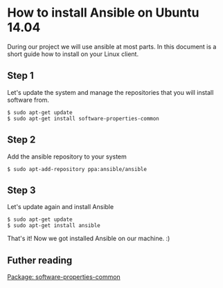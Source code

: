 # How to install Ansible on Ubuntu 14.04

During our project we will use ansible at most parts. In this document is a short guide how to install on your Linux client.

## Step 1
Let's update the system and manage the repositories that you will install software from.
```
$ sudo apt-get update
$ sudo apt-get install software-properties-common
```
## Step 2
Add the ansible repository to your system
```
$ sudo apt-add-repository ppa:ansible/ansible
```
## Step 3
Let's update again and install Ansible
```
$ sudo apt-get update
$ sudo apt-get install ansible
```
That's it! Now we got installed Ansible on our machine. :)

## Futher reading
[Package: software-properties-common](https://packages.debian.org/sid/admin/software-properties-common)
